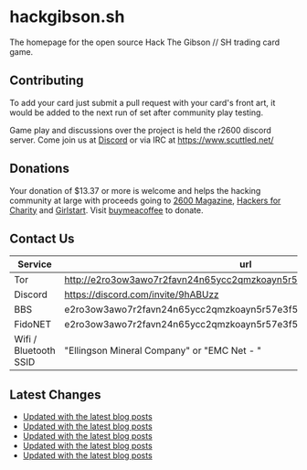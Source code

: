 # hackgibson.sh
The homepage for the open source Hack The Gibson // SH trading card game.


## Contributing

To add your card just submit a pull request with your card's front art, it would be added to the next run of set after community play testing.

Game play and discussions over the project is held the r2600 discord server. Come join us at [Discord](https://discord.com/invite/9hABUzz) or via IRC at https://www.scuttled.net/


## Donations

Your donation of $13.37 or more is welcome and helps the hacking community at large with proceeds going to [2600 Magazine](https://2600.com/), [Hackers for Charity](https://hackersforcharity.org) and [Girlstart](https://girlstart.org).  Visit [buymeacoffee](https://www.buymeacoffee.com/hackgibson.sh) to donate.


## Contact Us

Service | url
-|-
Tor | http://e2ro3ow3awo7r2favn24n65ycc2qmzkoayn5r57e3f56nvjwdcgg32ad.onion
Discord | https://discord.com/invite/9hABUzz
BBS | e2ro3ow3awo7r2favn24n65ycc2qmzkoayn5r57e3f56nvjwdcgg32ad.onion:23
FidoNET | e2ro3ow3awo7r2favn24n65ycc2qmzkoayn5r57e3f56nvjwdcgg32ad.onion:24554
Wifi / Bluetooth SSID | "Ellingson Mineral Company" or "EMC Net - <fidonet address>"

## Latest Changes
<!-- BLOG-POST-LIST:START -->
- [Updated with the latest blog posts](https://github.com/DFW2600/hackgibson.sh/commit/2e6754634c55f9351bd5175dae1e1a8bbb5f8d6d)
- [Updated with the latest blog posts](https://github.com/DFW2600/hackgibson.sh/commit/6095e941aee7c5536b78b7a8929466e2e19a4217)
- [Updated with the latest blog posts](https://github.com/DFW2600/hackgibson.sh/commit/fa842cecbf11fdcca7bf07e4e16e7c5793d3ada7)
- [Updated with the latest blog posts](https://github.com/DFW2600/hackgibson.sh/commit/a7028257f2799341bf6ae29ab8474911700f378e)
- [Updated with the latest blog posts](https://github.com/DFW2600/hackgibson.sh/commit/ae971f03a4802c026b5be7a2e50d5a5058616541)
<!-- BLOG-POST-LIST:END -->
